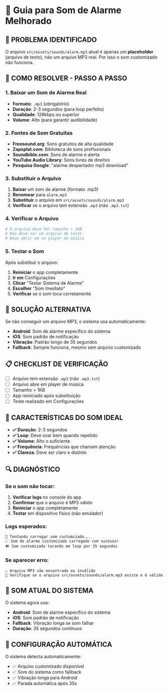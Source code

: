 # 🎵 Guia para Som de Alarme Melhorado

## 🚨 **PROBLEMA IDENTIFICADO**

O arquivo `src/assets/sounds/alarm.mp3` atual é apenas um **placeholder** (arquivo de texto), não um arquivo MP3 real. Por isso o som customizado não funciona.

## 📁 **COMO RESOLVER - PASSO A PASSO**

### 1. **Baixar um Som de Alarme Real**
- **Formato**: `.mp3` (obrigatório)
- **Duração**: 2-3 segundos (para loop perfeito)
- **Qualidade**: 128kbps ou superior
- **Volume**: Alto (para garantir audibilidade)

### 2. **Fontes de Som Gratuitas**
- **Freesound.org**: Sons gratuitos de alta qualidade
- **Zapsplat.com**: Biblioteca de sons profissionais
- **Soundbible.com**: Sons de alarme e alerta
- **YouTube Audio Library**: Sons livres de direitos
- **Pesquisa Google**: "alarme despertador mp3 download"

### 3. **Substituir o Arquivo**
1. **Baixar** um som de alarme (formato .mp3)
2. **Renomear** para `alarm.mp3`
3. **Substituir** o arquivo em `src/assets/sounds/alarm.mp3`
4. **Verificar** se o arquivo tem extensão `.mp3` (não `.mp3.txt`)

### 4. **Verificar o Arquivo**
```bash
# O arquivo deve ter tamanho > 1KB
# Não deve ser um arquivo de texto
# Deve abrir em um player de música
```

### 5. **Testar o Som**
Após substituir o arquivo:
1. **Reiniciar** o app completamente
2. **Ir em** Configurações
3. **Clicar** "Testar Sistema de Alarme"
4. **Escolher** "Som Imediato"
5. **Verificar** se o som toca corretamente

## 🔧 **SOLUÇÃO ALTERNATIVA**

Se não conseguir um arquivo MP3, o sistema usa automaticamente:
- **Android**: Som de alarme específico do sistema
- **iOS**: Som padrão de notificação
- **Vibração**: Padrão longo de 35 segundos
- **Fallback**: Sempre funciona, mesmo sem arquivo customizado

## 📋 **CHECKLIST DE VERIFICAÇÃO**

- [ ] Arquivo tem extensão `.mp3` (não `.mp3.txt`)
- [ ] Arquivo abre em player de música
- [ ] Tamanho > 1KB
- [ ] App reiniciado após substituição
- [ ] Teste realizado em Configurações

## 🎯 **CARACTERÍSTICAS DO SOM IDEAL**

- **✅ Duração**: 2-3 segundos
- **✅ Loop**: Deve soar bem quando repetido
- **✅ Volume**: Alto o suficiente
- **✅ Frequência**: Frequências que chamam atenção
- **✅ Clareza**: Deve ser claro e distinto

## 🔍 **DIAGNÓSTICO**

### Se o som não tocar:
1. **Verificar logs** no console do app
2. **Confirmar** que o arquivo é MP3 válido
3. **Reiniciar** o app completamente
4. **Testar** em dispositivo físico (não emulador)

### Logs esperados:
```
🎵 Tentando carregar som customizado...
✅ Som de alarme customizado carregado com sucesso!
🔊 Som customizado tocando em loop por 35 segundos
```

### Se aparecer erro:
```
⚠️ Arquivo MP3 não encontrado ou inválido
📁 Verifique se o arquivo src/assets/sounds/alarm.mp3 existe e é válido
```

## 🎵 **SOM ATUAL DO SISTEMA**

O sistema agora usa:
- **Android**: Som de alarme específico do sistema
- **iOS**: Som padrão de notificação
- **Fallback**: Vibração longa se som falhar
- **Duração**: 35 segundos contínuos

## 🔧 **CONFIGURAÇÃO AUTOMÁTICA**

O sistema detecta automaticamente:
- ✅ Arquivo customizado disponível
- ✅ Som do sistema como fallback
- ✅ Vibração longa para Android
- ✅ Parada automática após 35s 